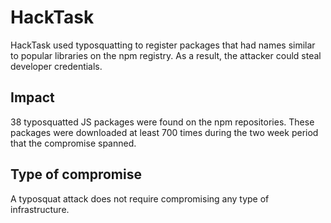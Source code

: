 # HackTask

HackTask  used typosquatting to register packages that had names similar to
popular libraries on the npm registry. As a result, the attacker could steal
developer credentials.

## Impact

38 typosquatted JS packages were found on the npm repositories. These packages
were downloaded at least 700 times during the two week period that the
compromise spanned.

## Type of compromise

A typosquat attack does not require compromising any type of infrastructure.
